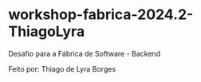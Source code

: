 # workshop-fabrica-2024.2-ThiagoLyra
Desafio para a Fábrica de Software - Backend

Feito por: Thiago de Lyra Borges